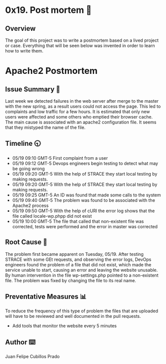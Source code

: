# 0x19. Post mortem 📜

## Overview

The goal of this project was to write a postmortem based on a lived project or case. Everything that will be seen below was invented in order to learn how to write them.


# Apache2 Postmortem

## Issue Summary 📄

Last week we detected failures in the web server after merge to the master with the new spring, as a result users could not access the page. This led to complaints and low traffic for a few hours. It is estimated that only new users were affected and some others who emptied their browser cache. The main cause is associated with an apache2 configuration file. It seems that they mistyped the name of the file.

## Timeline 🕤

* 05/19 09:10 GMT-5 First complaint from a user
* 05/19 09:12 GMT-5 Devops engineers begin testing to detect what may be going wrong
* 05/19 09:20 GMT-5 With the help of STRACE they start local testing by making requests.
* 05/19 09:20 GMT-5 With the help of STRACE they start local testing by making requests.
* 05/19 09:25 GMT-5 An ID was found that made some calls to the system
* 05/19 09:40 GMT-5 The problem was found to be associated with the Apache2 process
* 05/19 09:50 GMT-5 With the help of cURl the error log shows that the file called locale-wp.phpp did not exist
* 05/19 10:00 GMT-5 The file that called that non-existent file was corrected, tests were performed and the error in master was corrected 

## Root Cause 🔧

The problem first became apparent on Tuesday, 05/19. After testing STRACE with some GEt requests, and observing the error logs, DevOps engineers found the problem of a file that did not exist, which made the service unable to start, causing an error and leaving the website unusable. By human intervention in the file wp-settings.php pointed to a non-existent file. The problem was fixed by changing the file to its real name.

## Preventative Measures 📊

To reduce the frequency of this type of problem the files that are uploaded will have to be reviewed and well documented in the pull requests.


* Add tools that monitor the website every 5 minutes

## Author ⌨️

Juan Felipe Cubillos Prado